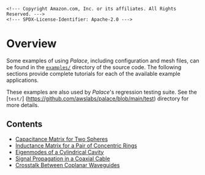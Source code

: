 ```@raw html
<!--- Copyright Amazon.com, Inc. or its affiliates. All Rights Reserved. --->
<!--- SPDX-License-Identifier: Apache-2.0 --->
```

# Overview

Some examples of using *Palace*, including configuration and mesh files, can be found in
the [`examples/`](https://github.com/awslabs/palace/blob/main/examples) directory of the
source code. The following sections provide complete tutorials for each of the available
example applications.

These examples are also used by *Palace*'s regression testing suite. See the [`test/`]
(https://github.com/awslabs/palace/blob/main/test) directory for more details.

## Contents

  - [Capacitance Matrix for Two Spheres](spheres.md)
  - [Inductance Matrix for a Pair of Concentric Rings](rings.md)
  - [Eigenmodes of a Cylindrical Cavity](cavity.md)
  - [Signal Propagation in a Coaxial Cable](coaxial.md)
  - [Crosstalk Between Coplanar Waveguides](cpw.md)
